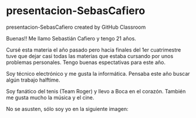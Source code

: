 # presentacion-SebasCafiero
presentacion-SebasCafiero created by GitHub Classroom

Buenas!! Me llamo Sebastián Cafiero y tengo 21 años.

Cursé esta materia el año pasado pero hacia finales del 1er cuatrimestre tuve que dejar casi todas las materias que estaba cursando por unos problemas personales. Tengo buenas espectativas para este año.

Soy técnico electrónico y me gusta la informática. Pensaba este año buscar algún trabajo halftime.

Soy fanático del tenis (Team Roger) y llevo a Boca en el corazón. También me gusta mucho la música y el cine.

No se asusten, sólo soy yo en la siguiente imagen:


